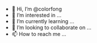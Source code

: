 - 👋 Hi, I’m @colorfong
- 👀 I’m interested in ...
- 🌱 I’m currently learning ...
- 💞️ I’m looking to collaborate on ...
- 📫 How to reach me ...

<!---
colorfong/colorfong is a ✨ special ✨ repository because its `README.md` (this file) appears on your GitHub profile.
You can click the Preview link to take a look at your changes.
--->
